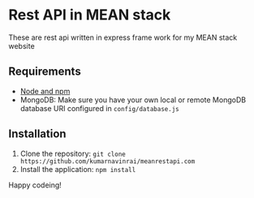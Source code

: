 # Rest API in MEAN stack

These are rest api written in express frame work for my MEAN stack website

## Requirements

- [Node and npm](http://nodejs.org)
- MongoDB: Make sure you have your own local or remote MongoDB database URI configured in `config/database.js`

## Installation

1. Clone the repository: `git clone https://github.com/kumarnavinrai/meanrestapi.com`
2. Install the application: `npm install`

Happy codeing!
